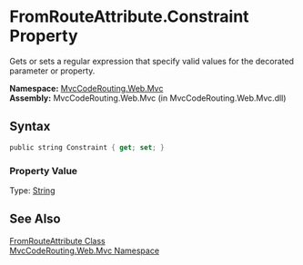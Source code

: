 FromRouteAttribute.Constraint Property
======================================
Gets or sets a regular expression that specify valid values for the decorated parameter or property.

**Namespace:** [MvcCodeRouting.Web.Mvc][1]  
**Assembly:** MvcCodeRouting.Web.Mvc (in MvcCodeRouting.Web.Mvc.dll)

Syntax
------

```csharp
public string Constraint { get; set; }
```

### Property Value
Type: [String][2]

See Also
--------
[FromRouteAttribute Class][3]  
[MvcCodeRouting.Web.Mvc Namespace][1]  

[1]: ../README.md
[2]: http://msdn.microsoft.com/en-us/library/s1wwdcbf
[3]: README.md